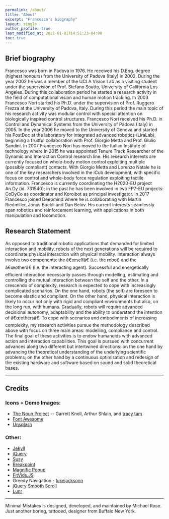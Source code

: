 ```yaml
---
permalink: /about/
title: "About"
excerpt: "Francesco's biography"
layout: single
author_profile: true
last_modified_at: 2021-01-01T14:51:23-04:00
toc: true
---
```



## Brief biography

Francesco was born in Padova in 1976. He received his D.Eng. degree (highest honours) from the University of Padova
(Italy) in 2002. During the year 2002 he was a member of the UCLA Vision Lab as a visiting student under the
supervision of Prof. Stefano Soatto, University of California Los Angeles. During this collaboration period he
started a research activity in the field of computational vision and human motion tracking. In 2003 Francesco Nori
started his Ph.D. under the supervision of Prof. Ruggero Frezza at the University of Padova, Italy. During this
period the main topic of his research activity was modular control with special attention on biologically inspired
control structures. Francesco Nori received his Ph.D. in Control and Dynamical Systems from the University of
Padova (Italy) in 2005. In the year 2006 he moved to the University of Genova and started his PostDoc at the
laboratory for integrated advanced robotics (LiraLab), beginning a fruitful collaboration with Prof. Giorgio Metta
and Prof. Giulio Sandini. In 2007 Francesco Nori has moved to the Italian Institute of technology where in 2015 he
was appointed Tenure Track Researcher of the Dynamic and Interaction Control research line. His research interests
are currently focused on whole-body motion control exploiting multiple (possibly compliant) contacts. With Giorgio
Metta and Lorenzo Natale he is one of the key researchers involved in the iCub development, with specific focus on
control and whole-body force regulation exploiting tactile information. Francesco is currently coordinating the
H2020-EU project An.Dy (id. 731540); in the past he has been involved in two FP7-EU projects: CoDyCo as
coordinator and Koroibot as principal investigator. In 2017 Francesco joined Deepmind where he is collaborating
with Martin Riedmiller, Jonas Buchli and Dan Belov. His current interests seamlessly span robotics and
reinforcement learning, with applications in both manipulation and locomotion.

## Research Statement

As opposed to traditional robotic applications that demanded for limited interaction and mobility, robots of the
next generations will be required to coordinate physical interaction with physical mobility. Interaction always
involve two components: the â€œselfâ€ (i.e. the robot) and the â€œotherâ€ (i.e. the interacting agent).
Successful and energetically efficient interaction necessarily passes through modelling, estimating and
controlling the mutual interaction between the self and the other. In a crescendo of complexity, research is
expected to cope with increasingly complicated scenarios. On the one hand, robots (the self) are foreseen to
become elastic and compliant. On the other hand, physical interaction is likely to occur not only with rigid and
compliant environments but also, on the long run, with humans. Gradually, robots will require advanced decisional
autonomy, adaptability and the ability to understand the intention of â€œothersâ€. To cope with scenarios and
embodiments of increasing complexity, my research activities pursue the methodology described above with focus on
three main areas: modelling, compliance and control. The final goal of these activities is to endow humanoids with
advanced action and interaction capabilities. This goal is pursued with concurrent advances along two different
but intertwined directions: on the one hand by advancing the theoretical understanding of the underlying
scientific problems; on the other hand by a continuous optimisation and redesign of the existing hardware and
software based on sound and solid theoretical bases.



---

## Credits

### Icons + Demo Images:

- [The Noun Project](https://thenounproject.com) -- Garrett Knoll, Arthur Shlain, and [tracy tam](https://thenounproject.com/tracytam)
- [Font Awesome](http://fontawesome.io/)
- [Unsplash](https://unsplash.com/)

### Other:

- [Jekyll](https://jekyllrb.com/)
- [jQuery](https://jquery.com/)
- [Susy](http://susy.oddbird.net/)
- [Breakpoint](http://breakpoint-sass.com/)
- [Magnific Popup](http://dimsemenov.com/plugins/magnific-popup/)
- [FitVids.JS](http://fitvidsjs.com/)
- Greedy Navigation - [lukejacksonn](https://codepen.io/lukejacksonn/pen/PwmwWV)
- [jQuery Smooth Scroll](https://github.com/kswedberg/jquery-smooth-scroll)
- [Lunr](http://lunrjs.com)

---

Minimal Mistakes is designed, developed, and maintained by Michael Rose. Just another boring, tattooed, designer from Buffalo New York.
